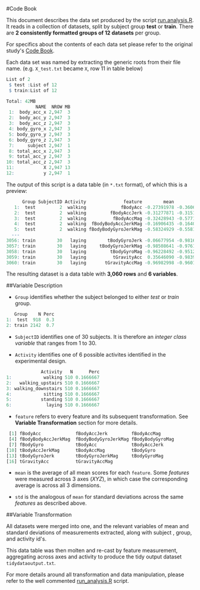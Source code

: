 #Code Book

This document describes the data set produced by the script [run.analysis.R](https://github.com/Jamamel/getcleanData/blob/master/run_analysis.R). It reads in a collection of datasets, split by subject group **test** or **train**. There are **2 consistently formatted groups of 12 datasets** per group.

For specifics about the contents of each data set please refer to the original study's [Code Book](https://github.com/Jamamel/getcleanData/blob/master/UCI%20HAR%20Dataset/README.txt).

Each data set was named by extracting the generic roots from their file name. (e.g. `X_test.txt` became `X`, row 11 in table below)

```R
List of 2
 $ test :List of 12
 $ train:List of 12
```

```R
Total: 42MB
           NAME  NROW MB
 1:  body_acc_x 2,947  3
 2:  body_acc_y 2,947  3
 3:  body_acc_z 2,947  3
 4: body_gyro_x 2,947  3
 5: body_gyro_y 2,947  3
 6: body_gyro_z 2,947  3
 7:     subject 2,947  1
 8: total_acc_x 2,947  3
 9: total_acc_y 2,947  3
10: total_acc_z 2,947  3
11:           X 2,947 13
12:           y 2,947  1
```

The output of this script is a data table (in `*.txt` format), of which this is a preview:

```R
      Group SubjectID Activity              feature        mean        std
   1:  test         2  walking             fBodyAcc -0.27391978 -0.3606977
   2:  test         2  walking         fBodyAccJerk -0.31277871 -0.3151814
   3:  test         2  walking          fBodyAccMag -0.32428943 -0.5771052
   4:  test         2  walking  fBodyBodyAccJerkMag -0.16906435 -0.1640920
   5:  test         2  walking fBodyBodyGyroJerkMag -0.58324929 -0.5581046
  ---                                                                     
3056: train        30   laying        tBodyGyroJerk -0.06677954 -0.9816339
3057: train        30   laying     tBodyGyroJerkMag -0.98508641 -0.9761771
3058: train        30   laying         tBodyGyroMag -0.96228492 -0.9512644
3059: train        30   laying          tGravityAcc  0.35646090 -0.9839231
3060: train        30   laying       tGravityAccMag -0.96982998 -0.9601679
```

The resulting dataset is a data table with **3,060 rows** and **6 variables**.

##Variable Description

- `Group` identifies whether the subject belonged to either  *test* or *train* group.

```R
   Group    N Perc
1:  test  918  0.3
2: train 2142  0.7
```

- `SubjectID` identifies one of 30 subjects. It is therefore an *integer class variable* that ranges from 1 to 30.

- `Activity` identifies one of 6 possible activites identified in the experimental design.

```R
             Activity   N      Perc
1:            walking 510 0.1666667
2:   walking_upstairs 510 0.1666667
3: walking_downstairs 510 0.1666667
4:            sitting 510 0.1666667
5:           standing 510 0.1666667
6:             laying 510 0.1666667
```

- `feature` refers to every feature and its subsequent transformation. See **Variable Transformation** section for more details. 

```R
 [1] fBodyAcc             fBodyAccJerk         fBodyAccMag         
 [4] fBodyBodyAccJerkMag  fBodyBodyGyroJerkMag fBodyBodyGyroMag    
 [7] fBodyGyro            tBodyAcc             tBodyAccJerk        
[10] tBodyAccJerkMag      tBodyAccMag          tBodyGyro           
[13] tBodyGyroJerk        tBodyGyroJerkMag     tBodyGyroMag        
[16] tGravityAcc          tGravityAccMag 
```

- `mean` is the average of all mean scores for each `feature`. Some  *features* were measured across 3 axes (*XYZ*), in which case the corresponding average is across all 3 dimensions.

- `std` is the analogous of `mean` for standard deviations across the same *features* as described above.

##Variable Transformation

All datasets were merged into one, and the relevant variables of mean and standard deviations of measurements extracted, along with subject , group, and activity id's.

This data table was then molten and re-cast by feature measurement, aggregating across axes and activity to produce the tidy output dataset `tidydataoutput.txt`. 

For more details around all transformation and data manipulation, please refer to the well commented [run_analysis.R](https://github.com/Jamamel/getcleanData/blob/master/run_analysis.R) script.